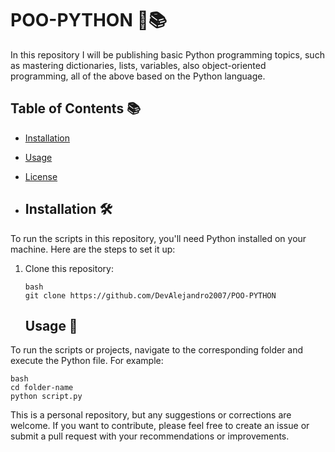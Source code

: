 # POO-PYTHON 🐍📚
In this repository I will be publishing basic Python programming topics, such as mastering dictionaries, lists, variables, also object-oriented programming, all of the above based on the Python language.

## Table of Contents 📚
- [Installation](#installation-)
- [Usage](#usage-)
- [License](#license-)

- ## Installation 🛠️

To run the scripts in this repository, you'll need Python installed on your machine. Here are the steps to set it up:

1. Clone this repository:
    ```
    bash
    git clone https://github.com/DevAlejandro2007/POO-PYTHON
    ```

    ## Usage 🚀

To run the scripts or projects, navigate to the corresponding folder and execute the Python file. For example:

```
bash
cd folder-name
python script.py
```

This is a personal repository, but any suggestions or corrections are welcome. If you want to contribute, please feel free to create an issue or submit a pull request with your recommendations or improvements.

